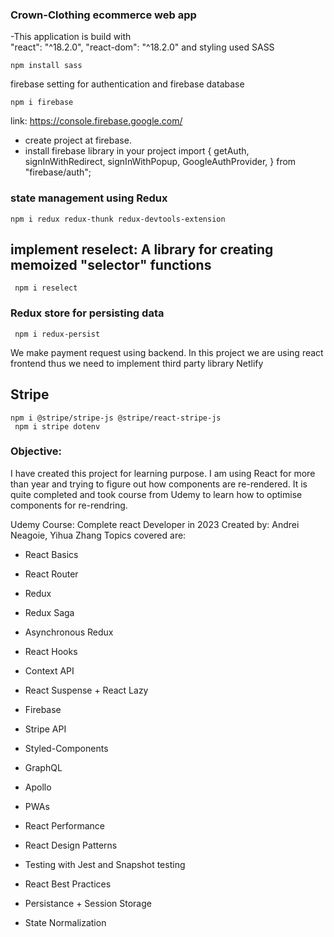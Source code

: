 ### Crown-Clothing ecommerce web app

-This application is build with  
"react": "^18.2.0",
"react-dom": "^18.2.0" 
and styling used SASS

```script
npm install sass
```
firebase setting for authentication and firebase database
```script
npm i firebase
```
link: https://console.firebase.google.com/
- create project at firebase.
- install firebase library in your project
 import {
  getAuth,
  signInWithRedirect,
  signInWithPopup,
  GoogleAuthProvider,
} from "firebase/auth";

### state management using Redux
```script
npm i redux redux-thunk redux-devtools-extension
```

## implement reselect: A library for creating memoized "selector" functions
```script
 npm i reselect
 ```

### Redux store for persisting data
```script
 npm i redux-persist

 ```
We make payment request using backend. In this project we are using react frontend thus we need to implement third party library Netlify
## Stripe
```script
npm i @stripe/stripe-js @stripe/react-stripe-js
 npm i stripe dotenv
```

 ### Objective: 
 I have created this project for learning purpose.
 I am using React for more than year and trying to figure out
 how components are re-rendered. It is quite completed and took course from
 Udemy to learn how to optimise components for re-rendring.

 Udemy Course: Complete react Developer in 2023
 Created by: Andrei Neagoie, Yihua Zhang
 Topics covered are:
 - React Basics

- React Router

- Redux

- Redux Saga

- Asynchronous Redux

- React Hooks

- Context API

- React Suspense + React Lazy

- Firebase

- Stripe API

- Styled-Components

- GraphQL

- Apollo

- PWAs

- React Performance

- React Design Patterns

- Testing with Jest and Snapshot testing

- React Best Practices

- Persistance + Session Storage

- State Normalization